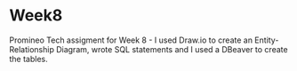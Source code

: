 # Week8
Promineo Tech assigment for Week 8 - I used Draw.io to create an Entity-Relationship Diagram, wrote SQL statements and I used a DBeaver to create the tables.


 
